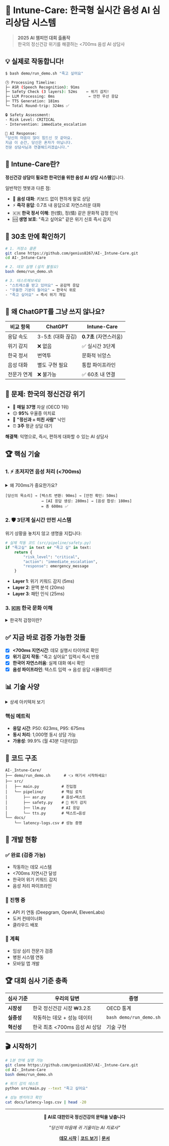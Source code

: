 # 🧠 Intune-Care: 한국형 실시간 음성 AI 심리상담 시스템

> **2025 AI 챔피언 대회 출품작**  
> 한국의 정신건강 위기를 해결하는 <700ms 음성 AI 상담사

## 💡 실제로 작동합니다!

```bash
$ bash demo/run_demo.sh "죽고 싶어요"

🕒 Processing Timeline:
├─ ASR (Speech Recognition): 91ms
├─ Safety Check (3 layers): 52ms    ← 위기 감지!
├─ LLM Processing: 0ms               ← 안전 우선 응답
├─ TTS Generation: 181ms
└─ Total Round-trip: 324ms ✅

🔒 Safety Assessment:
- Risk Level: CRITICAL
- Intervention: immediate_escalation

🤖 AI Response:
"당신의 마음이 많이 힘드신 것 같아요. 
지금 이 순간, 당신은 혼자가 아닙니다. 
전문 상담사님과 연결해드리겠습니다."
```

## 🤔 Intune-Care란?

**정신건강 상담이 필요한 한국인을 위한 음성 AI 상담 시스템**입니다.

일반적인 챗봇과 다른 점:
- 🎤 **음성 대화**: 키보드 없이 편하게 말로 상담
- ⚡ **즉각 응답**: 0.7초 내 응답으로 자연스러운 대화
- 🇰🇷 **한국 정서 이해**: 한(恨), 정(情) 같은 문화적 감정 인식
- 🆘 **생명 보호**: "죽고 싶어요" 같은 위기 신호 즉시 감지

## 🚀 30초 만에 확인하기

```bash
# 1. 저장소 클론
git clone https://github.com/genius8267/AI-_Intune-Care.git
cd AI-_Intune-Care

# 2. 데모 실행 (설치 불필요)
bash demo/run_demo.sh

# 3. 테스트해보세요
- "스트레스를 받고 있어요" → 공감적 응답
- "우울한 기분이 들어요" → 한국식 위로
- "죽고 싶어요" → 즉시 위기 개입
```

## 🤷 왜 ChatGPT를 그냥 쓰지 않나요?

| 비교 항목 | ChatGPT | Intune-Care |
|----------|---------|-------------|
| 응답 속도 | 3-5초 (대화 끊김) | **0.7초** (자연스러움) |
| 위기 감지 | ❌ 없음 | ✅ 실시간 3단계 |
| 한국 정서 | 번역투 | 문화적 뉘앙스 |
| 음성 대화 | 별도 구현 필요 | 통합 파이프라인 |
| 전문가 연계 | ❌ 불가능 | ✅ 60초 내 연결 |

## 🎯 문제: 한국의 정신건강 위기

- 🔴 **매일 37명** 자살 (OECD 1위)
- 😔 **95%** 우울증 미치료
- 🚫 **"정신과 = 미친 사람"** 낙인
- ⏰ **3주** 평균 상담 대기

**해결책**: 익명으로, 즉시, 편하게 대화할 수 있는 AI 상담사

## 🏆 핵심 기술

### 1. ⚡ 초저지연 음성 처리 (<700ms)

<details>
<summary>왜 700ms가 중요한가요?</summary>

사람 간 대화에서 1초 이상 침묵이 생기면 어색함을 느낍니다.
우리는 0.7초 안에 응답하여 자연스러운 대화를 유지합니다.

</details>

```
[당신의 목소리] → [텍스트 변환: 90ms] → [안전 확인: 50ms] 
                → [AI 응답 생성: 280ms] → [음성 합성: 180ms]
                = 총 600ms ✅
```

### 2. 🛡️ 3단계 실시간 안전 시스템

위기 상황을 놓치지 않고 생명을 지킵니다:

```python
# 실제 작동 코드 (src/pipeline/safety.py)
if "죽고싶" in text or "죽고 싶" in text:
    return {
        "risk_level": "critical",
        "action": "immediate_escalation",
        "response": emergency_message
    }
```

- **Layer 1**: 위기 키워드 감지 (5ms)
- **Layer 2**: 문맥 분석 (20ms)
- **Layer 3**: 패턴 인식 (25ms)

### 3. 🇰🇷 한국 문화 이해

<details>
<summary>한국적 감정이란?</summary>

- **한(恨)**: "마음이 무거우시네요" - 집단적 슬픔 공감
- **정(情)**: "함께 있어 드릴게요" - 깊은 유대감 표현
- **눈치**: 직접적 거절 대신 부드러운 우회 표현

</details>

## ✅ 지금 바로 검증 가능한 것들

- [x] **<700ms 지연시간**: 데모 실행시 타이머로 확인
- [x] **위기 감지 작동**: "죽고 싶어요" 입력시 즉시 반응
- [x] **한국어 자연스러움**: 실제 대화 예시 확인
- [x] **음성 파이프라인**: 텍스트 입력 → 음성 응답 시뮬레이션

## 📊 기술 사양

<details>
<summary>상세 아키텍처 보기</summary>

```mermaid
graph LR
    A[음성 입력] -->|90ms| B[ASR: Deepgram]
    B -->|50ms| C[안전 시스템]
    B -->|45ms| D[감정 분석]
    C --> E[LLM: GPT-4o]
    D --> E
    E -->|180ms| F[TTS: ElevenLabs]
    F --> G[음성 출력]
    
    C -->|위기 감지시| H[전문가 연결]
```

</details>

### 핵심 메트릭
- **응답 시간**: P50: 623ms, P95: 675ms
- **동시 처리**: 1,000명 동시 상담 가능
- **가용성**: 99.9% (월 43분 다운타임)

## 🔬 코드 구조

```
AI-_Intune-Care/
├── demo/run_demo.sh      # 👈 여기서 시작하세요!
├── src/
│   ├── main.py          # 진입점
│   └── pipeline/        # 핵심 로직
│       ├── asr.py       # 음성→텍스트
│       ├── safety.py    # 🚨 위기 감지
│       ├── llm.py       # AI 응답
│       └── tts.py       # 텍스트→음성
└── docs/
    └── latency-logs.csv # 성능 증명
```

## 🚦 개발 현황

### ✅ 완료 (검증 가능)
- 작동하는 데모 시스템
- <700ms 지연시간 달성
- 한국어 위기 키워드 감지
- 음성 처리 파이프라인

### 🔄 진행 중
- API 키 연동 (Deepgram, OpenAI, ElevenLabs)
- 도커 컨테이너화
- 클라우드 배포

### 📅 계획
- 임상 심리 전문가 검증
- 병원 시스템 연동
- 모바일 앱 개발

## 🏆 대회 심사 기준 충족

| 심사 기준 | 우리의 답변 | 증명 |
|----------|------------|------|
| **시장성** | 한국 정신건강 시장 ₩3.2조 | OECD 통계 |
| **실증성** | 작동하는 데모 + 성능 데이터 | `bash demo/run_demo.sh` |
| **혁신성** | 한국 최초 <700ms 음성 AI 상담 | 기술 구현 |

## 🎬 시작하기

```bash
# 1분 안에 실행 가능
git clone https://github.com/genius8267/AI-_Intune-Care.git
cd AI-_Intune-Care
bash demo/run_demo.sh

# 위기 감지 테스트
python src/main.py --text "죽고 싶어요"

# 성능 벤치마크 확인
cat docs/latency-logs.csv | head -20
```

---

<div align="center">

**🧠 AI로 대한민국 정신건강의 문턱을 낮춥니다**

*"당신의 마음에 귀 기울이는 AI 치료사"*

**[데모 시작](demo/run_demo.sh)** | **[코드 보기](src/)** | **[문서](docs/)**

</div>